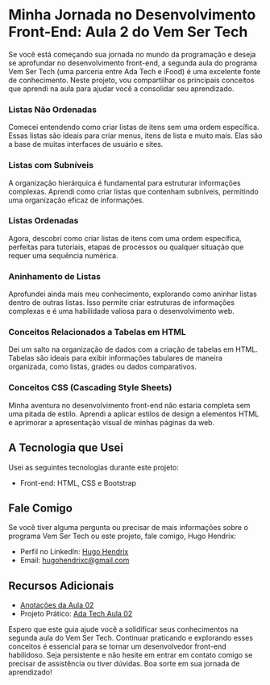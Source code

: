# Minha Jornada no Desenvolvimento Front-End: Aula 2 do Vem Ser Tech

Se você está começando sua jornada no mundo da programação e deseja se aprofundar no desenvolvimento front-end, a segunda aula do programa Vem Ser Tech (uma parceria entre Ada Tech e iFood) é uma excelente fonte de conhecimento. Neste projeto, vou compartilhar os principais conceitos que aprendi na aula para ajudar você a consolidar seu aprendizado.


### Listas Não Ordenadas

Comecei entendendo como criar listas de itens sem uma ordem específica. Essas listas são ideais para criar menus, itens de lista e muito mais. Elas são a base de muitas interfaces de usuário e sites.

### Listas com Subníveis

A organização hierárquica é fundamental para estruturar informações complexas. Aprendi como criar listas que contenham subníveis, permitindo uma organização eficaz de informações.

### Listas Ordenadas

Agora, descobri como criar listas de itens com uma ordem específica, perfeitas para tutoriais, etapas de processos ou qualquer situação que requer uma sequência numérica.

### Aninhamento de Listas

Aprofundei ainda mais meu conhecimento, explorando como aninhar listas dentro de outras listas. Isso permite criar estruturas de informações complexas e é uma habilidade valiosa para o desenvolvimento web.

### Conceitos Relacionados a Tabelas em HTML

Dei um salto na organização de dados com a criação de tabelas em HTML. Tabelas são ideais para exibir informações tabulares de maneira organizada, como listas, grades ou dados comparativos.

### Conceitos CSS (Cascading Style Sheets)

Minha aventura no desenvolvimento front-end não estaria completa sem uma pitada de estilo. Aprendi a aplicar estilos de design a elementos HTML e aprimorar a apresentação visual de minhas páginas da web.

## A Tecnologia que Usei

Usei as seguintes tecnologias durante este projeto:

- Front-end: HTML, CSS e Bootstrap

## Fale Comigo

Se você tiver alguma pergunta ou precisar de mais informações sobre o programa Vem Ser Tech ou este projeto, fale comigo, Hugo Hendrix:

- Perfil no LinkedIn: [Hugo Hendrix](https://www.linkedin.com/in/hugohendrix/)
- Email: [hugohendrixc@gmail.com](mailto:hugohendrixc@gmail.com)

## Recursos Adicionais

- [Anotações da Aula 02](https://hugohendrix.notion.site/Anota-es-AULA-2-Front-End-Est-tico-945e6674250048a3af2dd9ffa935022e?pvs=4)
- Projeto Prático: [Ada Tech Aula 02](https://hugohendrix.github.io/ada-tech-aula02/)

Espero que este guia ajude você a solidificar seus conhecimentos na segunda aula do Vem Ser Tech. Continuar praticando e explorando esses conceitos é essencial para se tornar um desenvolvedor front-end habilidoso. Seja persistente e não hesite em entrar em contato comigo se precisar de assistência ou tiver dúvidas. Boa sorte em sua jornada de aprendizado!
